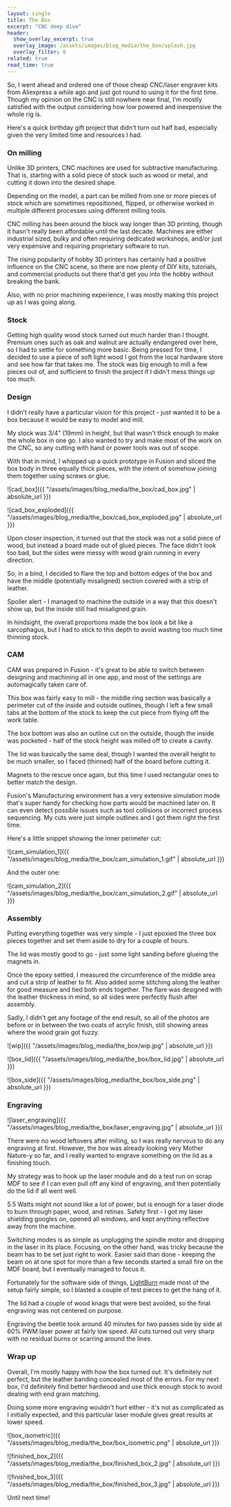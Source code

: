 ```yaml
---
layout: single
title: The Box
excerpt: "CNC deep dive"
header:
  show_overlay_excerpt: true
  overlay_image: /assets/images/blog_media/the_box/splash.jpg
  overlay_filter: 0
related: true
read_time: true
---
```


So, I went ahead and ordered one of those cheap CNC/laser engraver kits from Aliexpress a while ago and just got round to using it for the first time. Though my opinion on the CNC is still nowhere near final, I'm mostly satisfied with the output considering how low powered and inexpensive the whole rig is.

Here's a quick birthday gift project that didn't turn out half bad, especially given the very limited time and resources I had.

### On milling

Unlike 3D printers, CNC machines are used for subtractive manufacturing. That is, starting with a solid piece of stock such as wood or metal, and cutting it down into the desired shape.

Depending on the model, a part can be milled from one or more pieces of stock which are sometimes repositioned, flipped, or otherwise worked in multiple different processes using different milling tools.

CNC milling has been around the block way longer than 3D printing, though it hasn't really been affordable until the last decade. Machines are either industrial sized, bulky and often requiring dedicated workshops, and/or just very expensive and requiring proprietary software to run.

The rising popularity of hobby 3D printers has certainly had a positive influence on the CNC scene, so there are now plenty of DIY kits, tutorials, and commercial products out there that'd get you into the hobby without breaking the bank.


Also, with no prior machining experience, I was mostly making this project up as I was going along.

### Stock

Getting high quality wood stock turned out much harder than I thought. Premium ones such as oak and walnut are actually endangered over here, so I had to settle for something more basic. Being pressed for time, I decided to use a piece of soft light wood I got from the local hardware store and see how far that takes me. The stock was big enough to mill a few pieces out of, and sufficient to finish the project if I didn't mess things up too much.

### Design

I didn't really have a particular vision for this project - just wanted it to be a box because it would be easy to model and mill.

My stock was 3/4" (19mm) in height, but that wasn't thick enough to make the whole box in one go. I also wanted to try and make most of the work on the CNC, so any cutting with hand or power tools was out of scope.

With that in mind, I whipped up a quick prototype in Fusion and sliced the box body in three equally thick pieces, with the intent of somehow joining them together using screws or glue.

![cad_box]({{ "/assets/images/blog_media/the_box/cad_box.jpg" | absolute_url }})

![cad_box_exploded]({{ "/assets/images/blog_media/the_box/cad_box_exploded.jpg" | absolute_url }})

Upon closer inspection, it turned out that the stock was not a solid piece of wood, but instead a board made out of glued pieces. The face didn't look too bad, but the sides were messy with wood grain running in every direction.

So, in a bind, I decided to flare the top and bottom edges of the box and have the middle (potentially misaligned) section covered with a strip of leather.

Spoiler alert - I managed to machine the outside in a way that this doesn't show up, but the inside still had misaligned grain.

In hindsight, the overall proportions made the box look a bit like a sarcophagus, but I had to stick to this depth to avoid wasting too much time thinning stock.

### CAM

CAM was prepared in Fusion - it's great to be able to switch between designing and machining all in one app, and most of the settings are automagically taken care of.

This box was fairly easy to mill - the middle ring section was basically a perimeter cut of the inside and outside outlines, though I left a few small tabs at the bottom of the stock to keep the cut piece from flying off the work table.

The box bottom was also an outline cut on the outside, though the inside was pocketed - half of the stock height was milled off to create a cavity.

The lid was basically the same deal, though I wanted the overall height to be much smaller, so I faced (thinned) half of the board before cutting it.

Magnets to the rescue once again, but this time I used rectangular ones to better match the design.

Fusion's Manufacturing environment has a very extensive simulation mode that's super handy for checking how parts would be machined later on. It can even detect possible issues such as tool collisions or incorrect process sequencing. My cuts were just simple outlines and I got them right the first time.

Here's a little snippet showing the inner perimeter cut:

![cam_simulation_1]({{ "/assets/images/blog_media/the_box/cam_simulation_1.gif" | absolute_url }})

And the outer one:

![cam_simulation_2]({{ "/assets/images/blog_media/the_box/cam_simulation_2.gif" | absolute_url }})

### Assembly

Putting everything together was very simple - I just epoxied the three box pieces together and set them aside to dry for a couple of hours.

The lid was mostly good to go - just some light sanding before glueing the magnets in.

Once the epoxy settled, I measured the circumference of the middle area and cut a strip of leather to fit. Also added some stitching along the leather for good measure and tied both ends together. The flare was designed with the leather thickness in mind, so all sides were perfectly flush after assembly.

Sadly, I didn't get any footage of the end result, so all of the photos are before or in between the two coats of acrylic finish, still showing areas where the wood grain got fuzzy.


![wip]({{ "/assets/images/blog_media/the_box/wip.jpg" | absolute_url }})

![box_lid]({{ "/assets/images/blog_media/the_box/box_lid.jpg" | absolute_url }})

![box_side]({{ "/assets/images/blog_media/the_box/box_side.png" | absolute_url }})

### Engraving

![laser_engraving]({{ "/assets/images/blog_media/the_box/laser_engraving.jpg" | absolute_url }})

There were no wood leftovers after milling, so I was really nervous to do any engraving at first. However, the box was already looking very Mother Nature-y so far, and I really wanted to engrave something on the lid as a finishing touch.

My strategy was to hook up the laser module and do a test run on scrap MDF to see if I can even pull off any kind of engraving, and then potentially do the lid if all went well.

5.5 Watts might not sound like a lot of power, but is enough for a laser diode to burn through paper, wood, and retinas. Safety first - I got my laser shielding googles on, opened all windows, and kept anything reflective away from the machine.

Switching modes is as simple as unplugging the spindle motor and dropping in the laser in its place. Focusing, on the other hand, was tricky because the beam has to be set just right to work. Easier said than done - keeping the beam on at one spot for more than a few seconds started a small fire on the MDF board, but I eventually managed to focus it.

Fortunately for the software side of things, [LightBurn](https://lightburnsoftware.com) made most of the setup fairly simple, so I blasted a couple of test pieces to get the hang of it.

The lid had a couple of wood knags that were best avoided, so the final engraving was not centered on purpose.

Engraving the beetle took around 40 minutes for two passes side by side at 60% PWM laser power at fairly low speed. All cuts turned out very sharp with no residual burns or scarring around the lines.

### Wrap up

Overall, I'm mostly happy with how the box turned out. It's definitely not perfect, but the leather banding concealed most of the errors. For my next box, I'd definitely find better hardwood and use thick enough stock to avoid dealing with end grain matching.

Doing some more engraving wouldn't hurt either - it's not as complicated as I initially expected, and this particular laser module gives great results at lower speed.


![box_isometric]({{ "/assets/images/blog_media/the_box/box_isometric.png" | absolute_url }})


![finished_box_2]({{ "/assets/images/blog_media/the_box/finished_box_2.jpg" | absolute_url }})

![finished_box_3]({{ "/assets/images/blog_media/the_box/finished_box_3.jpg" | absolute_url }})

Until next time!

